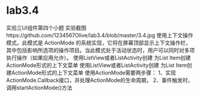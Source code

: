 # lab3.4
实验三UI组件第四个小题
实验截图https://github.com/1234567Olive/lab3.4/blob/master/3.4.jpg
使用上下文操作模式。此模式是 ActionMode 的系统实现，它将在屏幕顶部显示上下文操作栏，其中包括影响所选项的操作项目。当此模式处于活动状态时，用户可以同时对多项执行操作（如果应用允许）。
使用ListView或者ListActivity创建 为List Item创建ActionMode形式的上下文菜单
使用ListView或者ListActivity创建
为List Item创建ActionMode形式的上下文菜单
使用ActionMode需要两步骤：
1、实现ActionMode.Callback接口，并处理ActionMode的生命周期，
2、事件触发时，调用startActionMode()方法
